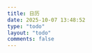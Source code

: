 ```yaml
---
title: 日历
date: 2025-10-07 13:48:52
type: "todo"
layout: "todo"
comments: false
---
```


<script>
  window.location.href = "https://hoochanlon.github.io/todo";
</script>